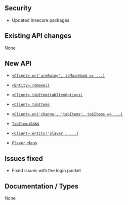 ## Security
* Updated insecure packages

## Existing API changes
None

## New API
* [`<Client>.on('armSwing', isMainHand => ...)`](https://oscarnow.github.io/minecraft-server/1.1.0/classes/Client#on)
* [`<Entity>.remove()`](https://oscarnow.github.io/minecraft-server/1.1.0/classes/Entity#remove)

* [`<Client>.tabItem(tabItemOptions)`](https://oscarnow.github.io/minecraft-server/1.1.0/classes/Client#tabItem)
* [`<Client>.tabItems`](https://oscarnow.github.io/minecraft-server/1.1.0/classes/Client#tabItems)
* [`<Client>.on('change', 'tabItems', tabItems => ...)`](https://oscarnow.github.io/minecraft-server/1.1.0/classes/Client#on)
* [`TabItem` class](https://oscarnow.github.io/minecraft-server/1.1.0/classes/TabItem)

* [`<Client>.entity('player', ...)`](https://oscarnow.github.io/minecraft-server/1.1.0/classes/Client#entity)
* [`Player` class](https://oscarnow.github.io/minecraft-server/1.1.0/classes/Player)

## Issues fixed
* Fixed issues with the login packet

## Documentation / Types
None